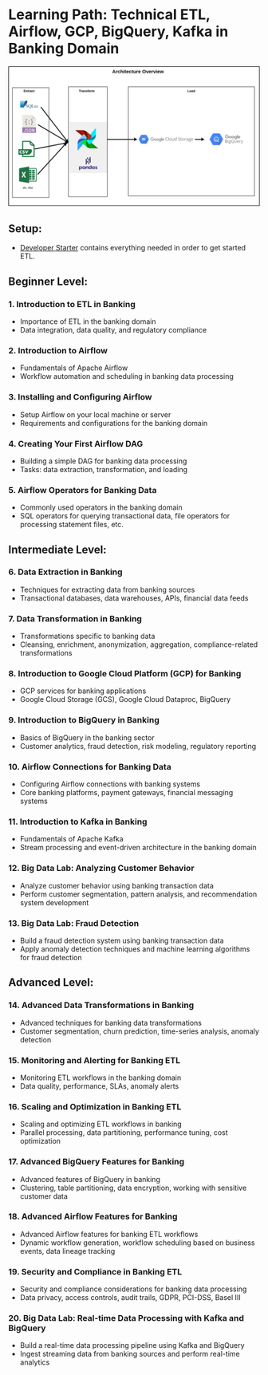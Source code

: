 # Learning Path: Technical ETL, Airflow, GCP, BigQuery, Kafka in Banking Domain

![image](./00-ETL-with-Airflow-Architecture.png)

## Setup:
- [Developer Starter](./00-install/install.md) contains everything needed in order to get started ETL.

## Beginner Level:

### 1. Introduction to ETL in Banking
- Importance of ETL in the banking domain
- Data integration, data quality, and regulatory compliance

### 2. Introduction to Airflow
- Fundamentals of Apache Airflow
- Workflow automation and scheduling in banking data processing

### 3. Installing and Configuring Airflow
- Setup Airflow on your local machine or server
- Requirements and configurations for the banking domain

### 4. Creating Your First Airflow DAG
- Building a simple DAG for banking data processing
- Tasks: data extraction, transformation, and loading

### 5. Airflow Operators for Banking Data
- Commonly used operators in the banking domain
- SQL operators for querying transactional data, file operators for processing statement files, etc.

## Intermediate Level:

### 6. Data Extraction in Banking
- Techniques for extracting data from banking sources
- Transactional databases, data warehouses, APIs, financial data feeds

### 7. Data Transformation in Banking
- Transformations specific to banking data
- Cleansing, enrichment, anonymization, aggregation, compliance-related transformations

### 8. Introduction to Google Cloud Platform (GCP) for Banking
- GCP services for banking applications
- Google Cloud Storage (GCS), Google Cloud Dataproc, BigQuery

### 9. Introduction to BigQuery in Banking
- Basics of BigQuery in the banking sector
- Customer analytics, fraud detection, risk modeling, regulatory reporting

### 10. Airflow Connections for Banking Data
- Configuring Airflow connections with banking systems
- Core banking platforms, payment gateways, financial messaging systems

### 11. Introduction to Kafka in Banking
- Fundamentals of Apache Kafka
- Stream processing and event-driven architecture in the banking domain

### 12. Big Data Lab: Analyzing Customer Behavior
- Analyze customer behavior using banking transaction data
- Perform customer segmentation, pattern analysis, and recommendation system development

### 13. Big Data Lab: Fraud Detection
- Build a fraud detection system using banking transaction data
- Apply anomaly detection techniques and machine learning algorithms for fraud detection

## Advanced Level:

### 14. Advanced Data Transformations in Banking
- Advanced techniques for banking data transformations
- Customer segmentation, churn prediction, time-series analysis, anomaly detection

### 15. Monitoring and Alerting for Banking ETL
- Monitoring ETL workflows in the banking domain
- Data quality, performance, SLAs, anomaly alerts

### 16. Scaling and Optimization in Banking ETL
- Scaling and optimizing ETL workflows in banking
- Parallel processing, data partitioning, performance tuning, cost optimization

### 17. Advanced BigQuery Features for Banking
- Advanced features of BigQuery in banking
- Clustering, table partitioning, data encryption, working with sensitive customer data

### 18. Advanced Airflow Features for Banking
- Advanced Airflow features for banking ETL workflows
- Dynamic workflow generation, workflow scheduling based on business events, data lineage tracking

### 19. Security and Compliance in Banking ETL
- Security and compliance considerations for banking data processing
- Data privacy, access controls, audit trails, GDPR, PCI-DSS, Basel III

### 20. Big Data Lab: Real-time Data Processing with Kafka and BigQuery
- Build a real-time data processing pipeline using Kafka and BigQuery
- Ingest streaming data from banking sources and perform real-time analytics
